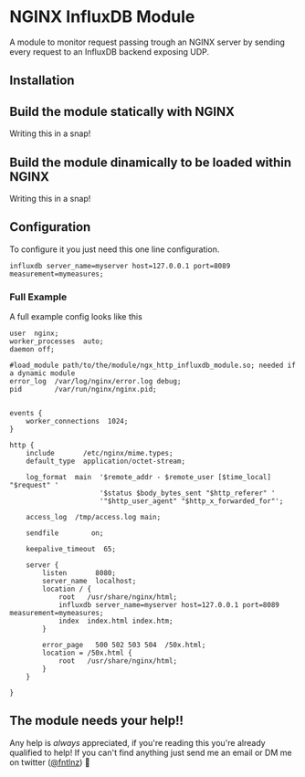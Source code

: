 # NGINX InfluxDB Module

A module to monitor request passing trough an NGINX server by sending
every request to an InfluxDB backend exposing UDP.


## Installation

## Build the module statically with NGINX

Writing this in a snap!

## Build the module dinamically to be loaded within NGINX

Writing this in a snap!

## Configuration

To configure it you just need this one line configuration.

```
influxdb server_name=myserver host=127.0.0.1 port=8089 measurement=mymeasures;
```


### Full Example

A full example config looks like this

```nginx
user  nginx;
worker_processes  auto;
daemon off;

#load_module path/to/the/module/ngx_http_influxdb_module.so; needed if a dynamic module
error_log  /var/log/nginx/error.log debug;
pid        /var/run/nginx/nginx.pid;


events {
    worker_connections  1024;
}

http {
    include       /etc/nginx/mime.types;
    default_type  application/octet-stream;

    log_format  main  '$remote_addr - $remote_user [$time_local] "$request" '
                      '$status $body_bytes_sent "$http_referer" '
                      '"$http_user_agent" "$http_x_forwarded_for"';

    access_log  /tmp/access.log main;

    sendfile        on;

    keepalive_timeout  65;

    server {
        listen       8080;
        server_name  localhost;
        location / {
            root   /usr/share/nginx/html;
            influxdb server_name=myserver host=127.0.0.1 port=8089 measurement=mymeasures;
            index  index.html index.htm;
        }

        error_page   500 502 503 504  /50x.html;
        location = /50x.html {
            root   /usr/share/nginx/html;
        }
    }

}

```


## The module needs your help!!

Any help is *always* appreciated, if you're reading this you're already
qualified to help! If you can't find anything just send me an email or
DM me on twitter ([@fntlnz](https://twitter.com/fntlnz)) :angel:
